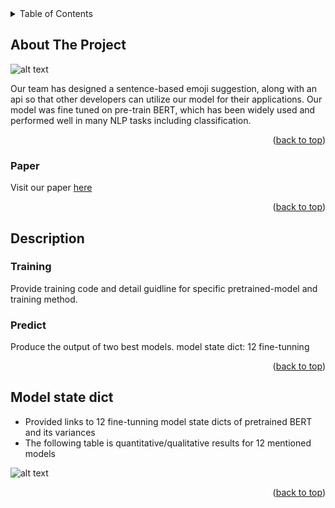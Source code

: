 <!-- TABLE OF CONTENTS -->
<details>
  <summary>Table of Contents</summary>
  <ol>
    <li>
      <a href="#about-the-project">About The Project</a>
      <ul>
        <li><a href="#paper">Paper</a></li>
      </ul>
    </li>
    <li>
      <a href="#description">Description</a>
      <ul>
        <li><a href="#training">Training</a></li>
        <li><a href="#predict">Predict</a></li>
      </ul>
    </li>
    <li><a href="#model-state-dict">Model state dict</a></li>
    <li><a href="#Web-view">Acknowledgments</a></li>
  </ol>
</details>

<!-- ABOUT THE PROJECT -->
## About The Project
![alt text](https://github.com/SimonCao1207/Emoji-Recommendation/blob/main/img/pic1.png?raw=true)

Our team has designed a sentence-based emoji suggestion, along with an api so that other developers can utilize our model for their applications. Our model was fine
tuned on pre-train BERT, which has been widely used and performed well in many NLP tasks
including classification.

<p align="right">(<a href="#top">back to top</a>)</p>

### Paper

Visit our paper [here](https://drive.google.com/file/d/1KwyAgc_1gwo7T38B4x2BNCV9PFxrAkT4/view?usp=sharing)

<p align="right">(<a href="#top">back to top</a>)</p>

<!-- GETTING STARTED -->
## Description

### Training

Provide training code and detail guidline for specific pretrained-model and training method.

### Predict

Produce the output of two best models.
model state dict: 12 fine-tunning 

<p align="right">(<a href="#top">back to top</a>)</p>

<!-- Model state dict -->
## Model state dict

- Provided links to 12 fine-tunning model state dicts of pretrained BERT and its variances
- The following table is quantitative/qualitative results for 12 mentioned models
  
![alt text](https://github.com/SimonCao1207/Emoji-Recommendation/blob/main/img/table.PNG?raw=true)

<p align="right">(<a href="#top">back to top</a>)</p>



